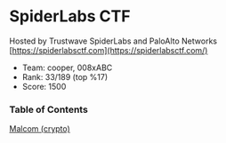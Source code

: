 # SpiderLabs CTF
Hosted by Trustwave SpiderLabs and PaloAlto Networks
[https://spiderlabsctf.com](https://spiderlabsctf.com/)


* Team: cooper, 008xABC
* Rank: 33/189 (top %17)
* Score: 1500

### Table of Contents
[Malcom (crypto)](https://github.com/Cooperw/ctf/tree/master/2020-08-06-spiderlabsctf/malcom)
